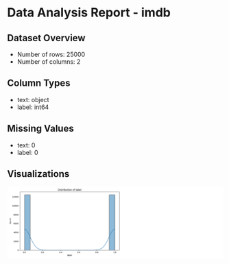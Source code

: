 # Data Analysis Report - imdb

## Dataset Overview
- Number of rows: 25000
- Number of columns: 2

## Column Types
- text: object
- label: int64

## Missing Values
- text: 0
- label: 0

## Visualizations
![numeric_distributions_20241217_185843.png](multi_dataset_analysis_workspace/visualizations/imdb/numeric_distributions_20241217_185843.png)

